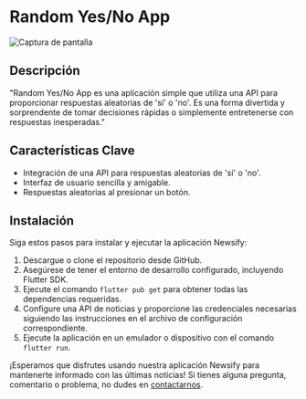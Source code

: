 # Random Yes/No App
![Captura de pantalla](https://i.postimg.cc/MZhQp4dm/Screenshot-from-2023-11-01-20-55-02.png)

## Descripción

"Random Yes/No App es una aplicación simple que utiliza una API para proporcionar respuestas aleatorias de 'sí' o 'no'. Es una forma divertida y sorprendente de tomar decisiones rápidas o simplemente entretenerse con respuestas inesperadas."

## Características Clave

- Integración de una API para respuestas aleatorias de 'sí' o 'no'.
- Interfaz de usuario sencilla y amigable.
- Respuestas aleatorias al presionar un botón.

## Instalación

Siga estos pasos para instalar y ejecutar la aplicación Newsify:

1. Descargue o clone el repositorio desde GitHub.
2. Asegúrese de tener el entorno de desarrollo configurado, incluyendo Flutter SDK.
3. Ejecute el comando `flutter pub get` para obtener todas las dependencias requeridas.
4. Configure una API de noticias y proporcione las credenciales necesarias siguiendo las instrucciones en el archivo de configuración correspondiente.
5. Ejecute la aplicación en un emulador o dispositivo con el comando `flutter run`.

¡Esperamos que disfrutes usando nuestra aplicación Newsify para mantenerte informado con las últimas noticias! Si tienes alguna pregunta, comentario o problema, no dudes en [contactarnos](mailto:mario.melo.dev@google.com).
